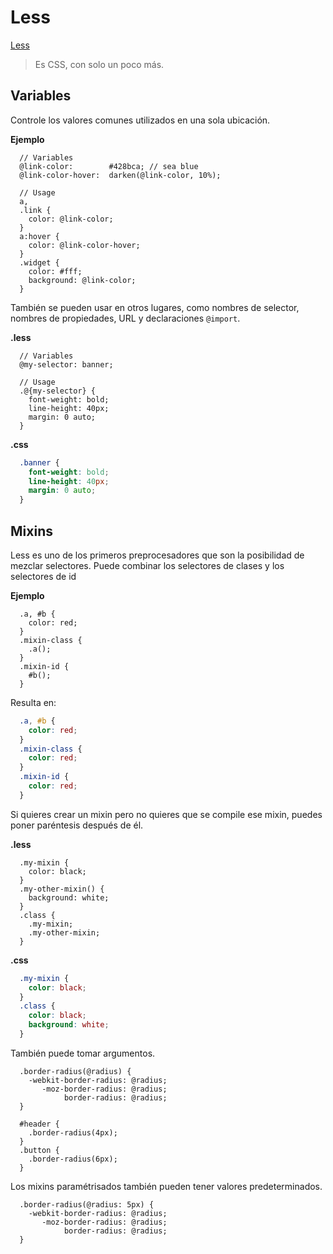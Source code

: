 # Less

[Less](http://lesscss.org/)

>Es CSS, con solo un poco más.


## Variables

Controle los valores comunes utilizados en una sola ubicación.

**Ejemplo**

```less
  // Variables
  @link-color:        #428bca; // sea blue
  @link-color-hover:  darken(@link-color, 10%);

  // Usage
  a,
  .link {
    color: @link-color;
  }
  a:hover {
    color: @link-color-hover;
  }
  .widget {
    color: #fff;
    background: @link-color;
  }
```

También se pueden usar en otros lugares, como nombres de selector, nombres de propiedades, URL y declaraciones ``@import``.

**.less**

```less
  // Variables
  @my-selector: banner;

  // Usage
  .@{my-selector} {
    font-weight: bold;
    line-height: 40px;
    margin: 0 auto;
  }
```

**.css**

```css
  .banner {
    font-weight: bold;
    line-height: 40px;
    margin: 0 auto;
  }
```

## Mixins

Less es uno de los primeros preprocesadores que son la posibilidad de mezclar selectores. Puede combinar los selectores de clases y los selectores de id

**Ejemplo**

```less
  .a, #b {
    color: red;
  }
  .mixin-class {
    .a();
  }
  .mixin-id {
    #b();
  }

```

Resulta en:

```css
  .a, #b {
    color: red;
  }
  .mixin-class {
    color: red;
  }
  .mixin-id {
    color: red;
  }
```

Si quieres crear un mixin pero no quieres que se compile ese mixin, puedes poner paréntesis después de él.

**.less**

```less
  .my-mixin {
    color: black;
  }
  .my-other-mixin() {
    background: white;
  }
  .class {
    .my-mixin;
    .my-other-mixin;
  }
```

**.css**

```css
  .my-mixin {
    color: black;
  }
  .class {
    color: black;
    background: white;
  }
```

También puede tomar argumentos.

```less
  .border-radius(@radius) {
    -webkit-border-radius: @radius;
       -moz-border-radius: @radius;
            border-radius: @radius;
  }
```

```less
  #header {
    .border-radius(4px);
  }
  .button {
    .border-radius(6px);
  }
```

Los mixins paramétrisados también pueden tener valores predeterminados.

```less
  .border-radius(@radius: 5px) {
    -webkit-border-radius: @radius;
       -moz-border-radius: @radius;
            border-radius: @radius;
  }
```